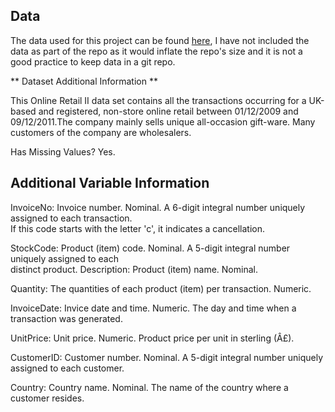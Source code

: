 ## Data
The data used for this project can be found [here](https://archive.ics.uci.edu/dataset/502/online+retail+ii), I have not included the data as part of the repo as it would inflate the repo's size and it is not a good practice to keep data in a git repo.

** Dataset Additional Information **

This Online Retail II data set contains all the transactions occurring for a UK-based and registered, non-store online retail between 01/12/2009 and 09/12/2011.The company mainly sells unique all-occasion gift-ware. Many customers of the company are wholesalers.

Has Missing Values? Yes.

## Additional Variable Information

InvoiceNo: Invoice number. Nominal. A 6-digit integral number uniquely assigned to each transaction.  
If this code starts with the letter 'c', it indicates a cancellation. 

StockCode: Product (item) code. Nominal. A 5-digit integral number uniquely assigned to each  
distinct product. 
Description: Product (item) name. Nominal. 

Quantity: The quantities of each product (item) per transaction. Numeric.	

InvoiceDate: Invice date and time. Numeric. The day and time when a transaction was generated. 

UnitPrice: Unit price. Numeric. Product price per unit in sterling (Â£). 

CustomerID: Customer number. Nominal. A 5-digit integral number uniquely assigned to each customer. 

Country: Country name. Nominal. The name of the country where a customer resides.
